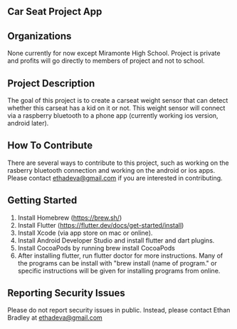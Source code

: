 Car Seat Project App
---------------------

Organizations
-------------
None currently for now except Miramonte High School. Project is private and profits will go directly to members of project and not to school.

Project Description
-------------------
The goal of this project is to create a carseat weight sensor that can detect whether this carseat has a kid on it or not. This weight sensor will connect via a raspberry bluetooth to a phone app (currently working ios version, android later). 

How To Contribute
-----------------
There are several ways to contribute to this project, such as working on the rasberry bluetooth connection and working on the android or ios apps. Please contact ethadeva@gmail.com if you are interested in contributing. 

Getting Started
-----------------
1. Install Homebrew (https://brew.sh/)
2. Install Flutter (https://flutter.dev/docs/get-started/install)
3. Install Xcode (via app store on mac or online). 
4. Install Android Developer Studio and install flutter and dart plugins.
5. Install CocoaPods by running brew install CocoaPods
6. After installing flutter, run flutter doctor for more instructions. Many of the programs can be install with "brew install (name of program." or specific instructions will be given for installing programs from online. 

Reporting Security Issues
-------------------------
Please do not report security issues in public. Instead, please contact Ethan Bradley at ethadeva@gmail.com
